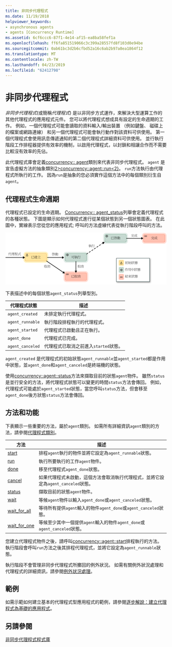 ```yaml
---
title: 非同步代理程式
ms.date: 11/19/2018
helpviewer_keywords:
- asynchronous agents
- agents [Concurrency Runtime]
ms.assetid: 6cf6ccc6-87f1-4e14-af15-ea8ba58fef1a
ms.openlocfilehash: ff6fa851519066c3c399a28557fd8f103d0e94be
ms.sourcegitcommit: 0ab61bc3d2b6cfbd52a16c6ab2b97a8ea1864f12
ms.translationtype: MT
ms.contentlocale: zh-TW
ms.lasthandoff: 04/23/2019
ms.locfileid: "62412798"
---
```

# <a name="asynchronous-agents"></a>非同步代理程式

*非同步代理程式*(或簡稱*代理程式*) 是以非同步方式運作，來解決大型運算工作的其他代理程式的應用程式元件。 您可以將代理程式想成具有設定的生命週期的工作。 例如，一個代理程式可能會讀取的資料輸入/輸出裝置 （例如鍵盤、 磁碟上的檔案或網路連線） 和另一個代理程式可能會執行動作對該資料可供使用。 第一個代理程式會使用訊息傳遞通知的第二個代理程式詳細資料可供使用。 並行執行階段工作排程器提供有效率的機制，以啟用代理程式，以封鎖和相讓合作而不需要比較沒有效率的先佔。

此代理程式庫會定義[concurrency:: agent](../../parallel/concrt/reference/agent-class.md)類別來代表非同步代理程式。 `agent` 是宣告虛擬方法的抽象類別[2&gt;concurrency::agent::run&lt;2}](reference/agent-class.md#run)。 `run`方法執行由代理程式所執行的工作。 因為`run`是抽象的您必須實作這個方法中的每個類別衍生自`agent`。

## <a name="agent-life-cycle"></a>代理程式生命週期

代理程式已設定的生命週期。 [Concurrency:: agent_status](reference/concurrency-namespace-enums.md#agent_status)列舉會定義代理程式的各種狀態。 下圖是顯示如何代理程式進行從某個狀態到另一個狀態圖表。 在此圖中，實線表示您從您的應用程式; 呼叫的方法虛線代表從執行階段呼叫的方法。

![代理程式狀態圖表](../../parallel/concrt/media/agentstate.png "代理程式狀態圖表")

下表描述中的每個狀態`agent_status`列舉型別。

|代理程式狀態|描述|
|-----------------|-----------------|
|`agent_created`|未排定執行代理程式。|
|`agent_runnable`|執行階段排程執行的代理程式。|
|`agent_started`|代理程式已啟動且正在執行。|
|`agent_done`|代理程式已完成。|
|`agent_canceled`|代理程式已取消之前進入`started`狀態。|

`agent_created` 是代理程式的初始狀態`agent_runnable`並`agent_started`都是作用中狀態，並`agent_done`和`agent_canceled`是終端機的狀態。

使用[concurrency::agent::status](reference/agent-class.md#status)方法來擷取目前的狀態`agent`物件。 雖然`status`是並行安全的方法，將代理程式狀態可以變更的時間`status`方法會傳回。 例如，代理程式可能處於`agent_started`狀態，當您呼叫`status`方法，但會移至`agent_done`後方狀態`status`方法會傳回。

## <a name="methods-and-features"></a>方法和功能

下表顯示一些重要的方法，屬於`agent`類別。 如需所有詳細資訊`agent`類別的方法，請參閱[代理程式類別](../../parallel/concrt/reference/agent-class.md)。

|方法|描述|
|------------|-----------------|
|[start](reference/agent-class.md#start)|排程`agent`執行的物件並將它設定為`agent_runnable`狀態。|
|[run](reference/agent-class.md#run)|執行所要執行的工作`agent`物件。|
|[done](reference/agent-class.md#done)|移至代理程式`agent_done`狀態。|
|[cancel](../../parallel/concrt/cancellation-in-the-ppl.md#cancel)|如果代理程式未啟動，這個方法會取消執行代理程式，並將它設定為`agent_canceled`狀態。|
|[status](reference/agent-class.md#status)|擷取目前的狀態`agent`物件。|
|[wait](reference/agent-class.md#wait)|等候`agent`物件以輸入`agent_done`或`agent_canceled`狀態。|
|[wait_for_all](reference/agent-class.md#wait_for_all)|等待所有提供`agent`輸入的物件`agent_done`或`agent_canceled`狀態。|
|[wait_for_one](reference/agent-class.md#wait_for_one)|等候至少其中一個提供`agent`輸入的物件`agent_done`或`agent_canceled`狀態。|

您建立代理程式物件之後，請呼叫[concurrency::agent::start](reference/agent-class.md#start)排程執行的方法。 執行階段會呼叫`run`方法之後其排程代理程式，並將它設定為`agent_runnable`狀態。

執行階段不會管理非同步代理程式所擲回的例外狀況。 如需有關例外狀況處理和代理程式的詳細資訊，請參閱[例外狀況處理](../../parallel/concrt/exception-handling-in-the-concurrency-runtime.md)。

## <a name="example"></a>範例

如需示範如何建立基本的代理程式型應用程式的範例，請參閱[逐步解說：建立代理程式為基礎的應用程式](../../parallel/concrt/walkthrough-creating-an-agent-based-application.md)。

## <a name="see-also"></a>另請參閱

[非同步代理程式程式庫](../../parallel/concrt/asynchronous-agents-library.md)
